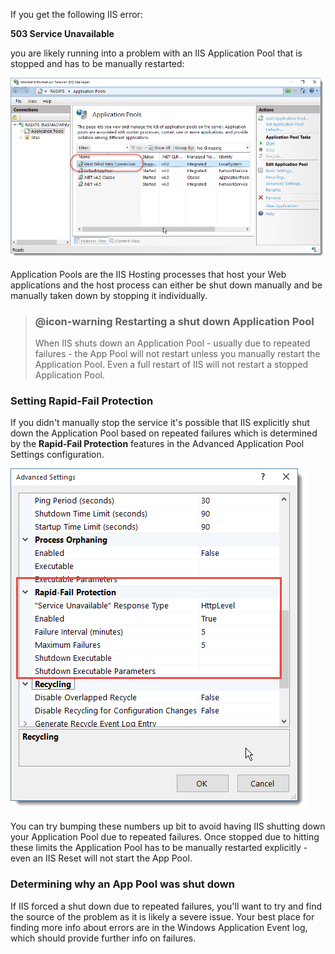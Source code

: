 If you get the following IIS error:

**503 Service Unavailable**

you are likely running into a problem with an IIS Application Pool that is stopped and has to be manually restarted:

![](/images/misc/ApplicationPoolStopped.png)

Application Pools are the IIS Hosting processes that host your Web applications and the host process can either be shut down manually and be manually taken down by stopping it individually.

> ### @icon-warning Restarting a shut down Application Pool
> When IIS shuts down an Application Pool - usually due to repeated failures - the App Pool will not restart unless you manually restart the Application Pool. Even a full restart of IIS will not restart a stopped Application Pool.

### Setting Rapid-Fail Protection
If you didn't manually stop the service it's possible that IIS explicitly shut down the Application Pool based on repeated failures which is determined by the **Rapid-Fail Protection** features in the Advanced Application Pool Settings configuration.

![](/images/misc/RapidFailProtection.png)

You can try bumping these numbers up  bit to avoid having IIS shutting down your Application Pool due to repeated failures. Once stopped due to hitting these limits the Application Pool has to be manually restarted explicitly - even an IIS Reset will not start the App Pool.

### Determining why an App Pool was shut down
If IIS forced a shut down due to repeated failures, you'll want to try and find the source of the problem as it is likely a severe issue. Your best place for finding more info about errors are in the Windows Application Event log, which should provide further info on failures.
